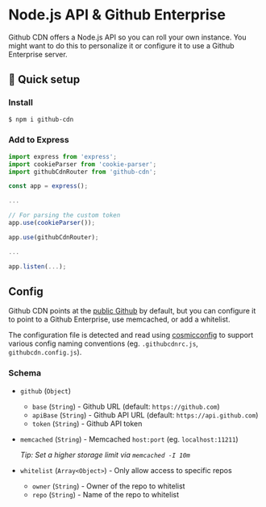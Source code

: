 # Node.js API & Github Enterprise
Github CDN offers a Node.js API so you can roll your own instance. You might want to do this to personalize it or configure it to use a Github Enterprise server.

## 🚀 Quick setup
### Install
```sh
$ npm i github-cdn
```

### Add to Express
```js
import express from 'express';
import cookieParser from 'cookie-parser';
import githubCdnRouter from 'github-cdn';

const app = express();

...

// For parsing the custom token
app.use(cookieParser());

app.use(githubCdnRouter);

...

app.listen(...);

```

## Config
Github CDN points at the [public Github](https://github.com) by default, but you can configure it to point to a Github Enterprise, use memcached, or add a whitelist.

The configuration file is detected and read using [cosmicconfig](https://github.com/davidtheclark/cosmiconfig) to support various config naming conventions (eg. `.githubcdnrc.js`, `githubcdn.config.js`).

### Schema
- `github` (`Object`)
  - `base` (`String`) - Github URL (default: `https://github.com`)
  - `apiBase` (`String`) - Github API URL (default: `https://api.github.com`)
  - `token` (`String`) - Github API token

- `memcached` (`String`) - Memcached `host:port` (eg. `localhost:11211`)

   _Tip: Set a higher storage limit via `memcached -I 10m`_

- `whitelist` (`Array<Object>`) - Only allow access to specific repos
  - `owner` (`String`) - Owner of the repo to whitelist
  - `repo` (`String`) - Name of the repo to whitelist
